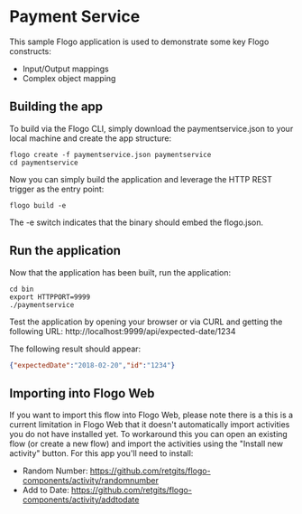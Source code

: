 # Payment Service
This sample Flogo application is used to demonstrate some key Flogo constructs:

- Input/Output mappings
- Complex object mapping

## Building the app
To build via the Flogo CLI, simply download the paymentservice.json to your local machine and create the app structure:

```{r, engine='bash', count_lines}
flogo create -f paymentservice.json paymentservice
cd paymentservice
```

Now you can simply build the application and leverage the HTTP REST trigger as the entry point:

```{r, engine='bash', count_lines}
flogo build -e
```

The -e switch indicates that the binary should embed the flogo.json.

## Run the application

Now that the application has been built, run the application:

```{r, engine='bash', count_lines}
cd bin
export HTTPPORT=9999
./paymentservice
```

Test the application by opening your browser or via CURL and getting the following URL: http://localhost:9999/api/expected-date/1234

The following result should appear:

```json
{"expectedDate":"2018-02-20","id":"1234"}
```

## Importing into Flogo Web
If you want to import this flow into Flogo Web, please note there is a this is a current limitation in Flogo Web that it doesn't automatically import activities you do not have installed yet. To workaround this you can open an existing flow (or create a new flow) and import the activities using the "Install new activity" button. For this app you'll need to install:

* Random Number: https://github.com/retgits/flogo-components/activity/randomnumber
* Add to Date: https://github.com/retgits/flogo-components/activity/addtodate
